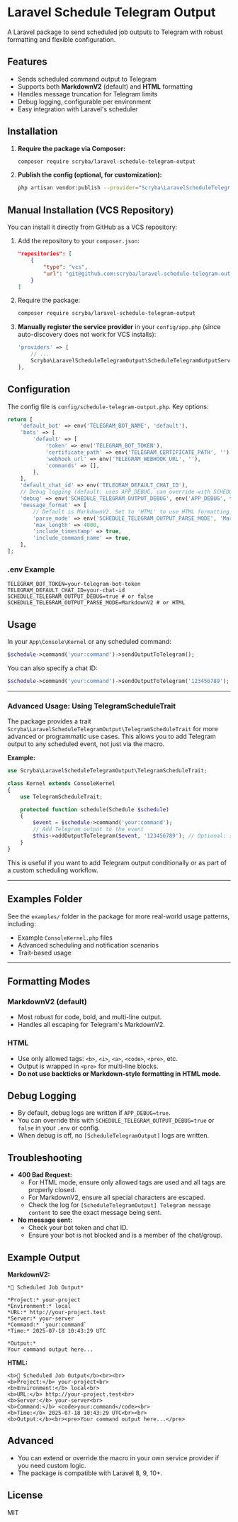 # Laravel Schedule Telegram Output

A Laravel package to send scheduled job outputs to Telegram with robust formatting and flexible configuration.

## Features

- Sends scheduled command output to Telegram
- Supports both **MarkdownV2** (default) and **HTML** formatting
- Handles message truncation for Telegram limits
- Debug logging, configurable per environment
- Easy integration with Laravel's scheduler

## Installation

1. **Require the package via Composer:**

   ```bash
   composer require scryba/laravel-schedule-telegram-output
   ```

2. **Publish the config (optional, for customization):**

   ```bash
   php artisan vendor:publish --provider="Scryba\LaravelScheduleTelegramOutput\ScheduleTelegramOutputServiceProvider" --tag=schedule-telegram-output-config
   ```

## Manual Installation (VCS Repository)

You can install it directly from GitHub as a VCS repository:

1. Add the repository to your `composer.json`:

   ```json
   "repositories": [
       {
           "type": "vcs",
           "url": "git@github.com:scryba/laravel-schedule-telegram-output.git"
       }
   ]
   ```

2. Require the package:

   ```bash
   composer require scryba/laravel-schedule-telegram-output
   ```

3. **Manually register the service provider** in your `config/app.php` (since auto-discovery does not work for VCS installs):

   ```php
   'providers' => [
       // ...
       Scryba\LaravelScheduleTelegramOutput\ScheduleTelegramOutputServiceProvider::class,
   ],
   ```

## Configuration

The config file is `config/schedule-telegram-output.php`. Key options:

```php
return [
    'default_bot' => env('TELEGRAM_BOT_NAME', 'default'),
    'bots' => [
        'default' => [
            'token' => env('TELEGRAM_BOT_TOKEN'),
            'certificate_path' => env('TELEGRAM_CERTIFICATE_PATH', ''),
            'webhook_url' => env('TELEGRAM_WEBHOOK_URL', ''),
            'commands' => [],
        ],
    ],
    'default_chat_id' => env('TELEGRAM_DEFAULT_CHAT_ID'),
    // Debug logging (default: uses APP_DEBUG, can override with SCHEDULE_TELEGRAM_OUTPUT_DEBUG)
    'debug' => env('SCHEDULE_TELEGRAM_OUTPUT_DEBUG', env('APP_DEBUG', false)),
    'message_format' => [
        // Default is MarkdownV2. Set to 'HTML' to use HTML formatting.
        'parse_mode' => env('SCHEDULE_TELEGRAM_OUTPUT_PARSE_MODE', 'MarkdownV2'),
        'max_length' => 4000,
        'include_timestamp' => true,
        'include_command_name' => true,
    ],
];
```

### .env Example

```env
TELEGRAM_BOT_TOKEN=your-telegram-bot-token
TELEGRAM_DEFAULT_CHAT_ID=your-chat-id
SCHEDULE_TELEGRAM_OUTPUT_DEBUG=true # or false
SCHEDULE_TELEGRAM_OUTPUT_PARSE_MODE=MarkdownV2 # or HTML
```

## Usage

In your `App\Console\Kernel` or any scheduled command:

```php
$schedule->command('your:command')->sendOutputToTelegram();
```

You can also specify a chat ID:

```php
$schedule->command('your:command')->sendOutputToTelegram('123456789');
```

---

### Advanced Usage: Using TelegramScheduleTrait

The package provides a trait `Scryba\LaravelScheduleTelegramOutput\TelegramScheduleTrait` for more advanced or programmatic use cases. This allows you to add Telegram output to any scheduled event, not just via the macro.

**Example:**

```php
use Scryba\LaravelScheduleTelegramOutput\TelegramScheduleTrait;

class Kernel extends ConsoleKernel
{
    use TelegramScheduleTrait;

    protected function schedule(Schedule $schedule)
    {
        $event = $schedule->command('your:command');
        // Add Telegram output to the event
        $this->addOutputToTelegram($event, '123456789'); // Optional: specify chat ID
    }
}
```

This is useful if you want to add Telegram output conditionally or as part of a custom scheduling workflow.

---

## Examples Folder

See the `examples/` folder in the package for more real-world usage patterns, including:

- Example `ConsoleKernel.php` files
- Advanced scheduling and notification scenarios
- Trait-based usage

---

## Formatting Modes

### MarkdownV2 (default)

- Most robust for code, bold, and multi-line output.
- Handles all escaping for Telegram's MarkdownV2.

### HTML

- Use only allowed tags: `<b>`, `<i>`, `<a>`, `<code>`, `<pre>`, etc.
- Output is wrapped in `<pre>` for multi-line blocks.
- **Do not use backticks or Markdown-style formatting in HTML mode.**

## Debug Logging

- By default, debug logs are written if `APP_DEBUG=true`.
- You can override this with `SCHEDULE_TELEGRAM_OUTPUT_DEBUG=true` or `false` in your `.env` or config.
- When debug is off, no `[ScheduleTelegramOutput]` logs are written.

## Troubleshooting

- **400 Bad Request:**
  - For HTML mode, ensure only allowed tags are used and all tags are properly closed.
  - For MarkdownV2, ensure all special characters are escaped.
  - Check the log for `[ScheduleTelegramOutput] Telegram message content` to see the exact message being sent.
- **No message sent:**
  - Check your bot token and chat ID.
  - Ensure your bot is not blocked and is a member of the chat/group.

## Example Output

**MarkdownV2:**

```
*🤖 Scheduled Job Output*

*Project:* your-project
*Environment:* local
*URL:* http://your-project.test
*Server:* your-server
*Command:* `your:command`
*Time:* 2025-07-18 10:43:29 UTC

*Output:*
Your command output here...
```

**HTML:**

```
<b>🤖 Scheduled Job Output</b><br><br>
<b>Project:</b> your-project<br>
<b>Environment:</b> local<br>
<b>URL:</b> http://your-project.test<br>
<b>Server:</b> your-server<br>
<b>Command:</b> <code>your:command</code><br>
<b>Time:</b> 2025-07-18 10:43:29 UTC<br><br>
<b>Output:</b><br><pre>Your command output here...</pre>
```

## Advanced

- You can extend or override the macro in your own service provider if you need custom logic.
- The package is compatible with Laravel 8, 9, 10+.

## License

MIT
